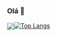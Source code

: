 ### Olá 👋
<a href="(https://github-readme-stats.vercel.app/api?username=luizmosciaro&hide=stars,&count_private=true&theme=yeblu">
   <img align="center" src="(https://github.com/luizmosciaro/github-readme-stats)"
[![Luiz Mosciaro - Stats])]

[![Top Langs](https://github-readme-stats.vercel.app/api/top-langs/?username=luizmosciaro&layout=compact)](https://github.com/anuraghazra/github-readme-stats)
